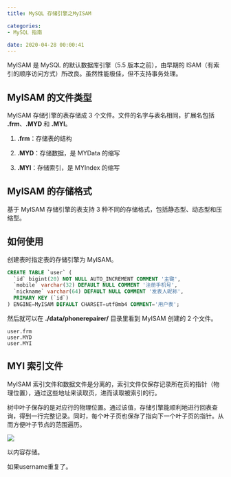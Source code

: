 ```yaml
---
title: MySQL 存储引擎之MyISAM

categories:
- MySQL 指南

date: 2020-04-28 00:00:41
---
```

MyISAM 是 MySQL 的默认数据库引擎（5.5 版本之前），由早期的 ISAM（有索引的顺序访问方式）所改良。虽然性能极佳，但不支持事务处理。

## MyISAM 的文件类型
MyISAM 存储引擎的表存储成 3 个文件。文件的名字与表名相同，扩展名包括 **.frm**、**.MYD** 和 **.MYI**。

1. **.frm**：存储表的结构

1. **.MYD**：存储数据，是 MYData 的缩写

1. **.MYI**：存储索引，是 MYIndex 的缩写

## MyISAM 的存储格式
基于 MyISAM 存储引擎的表支持 3 种不同的存储格式，包括静态型、动态型和压缩型。

## 如何使用
创建表时指定表的存储引擎为 MyISAM。

```sql
CREATE TABLE `user` (
  `id` bigint(20) NOT NULL AUTO_INCREMENT COMMENT '主键',
  `mobile` varchar(32) DEFAULT NULL COMMENT '注册手机号',
  `nickname` varchar(64) DEFAULT NULL COMMENT '发表人昵称',
  PRIMARY KEY (`id`)
) ENGINE=MyISAM DEFAULT CHARSET=utf8mb4 COMMENT='用户表';
```

然后就可以在 **./data/phonerepairer/** 目录里看到 MyISAM 创建的 2 个文件。

```
user.frm
user.MYD
user.MYI
```

## MYI 索引文件
MyISAM 索引文件和数据文件是分离的，索引文件仅保存记录所在页的指针（物理位置），通过这些地址来读取页，进而读取被索引的行。

树中叶子保存的是对应行的物理位置。通过该值，存储引擎能顺利地进行回表查询，得到一行完整记录。同时，每个叶子页也保存了指向下一个叶子页的指针。从而方便叶子节点的范围遍历。

![](https://pic4.zhimg.com/80/v2-5094f94cd876c866b7b50481956ced6f_720w.jpg)

以内容存储。

如果username重复了。